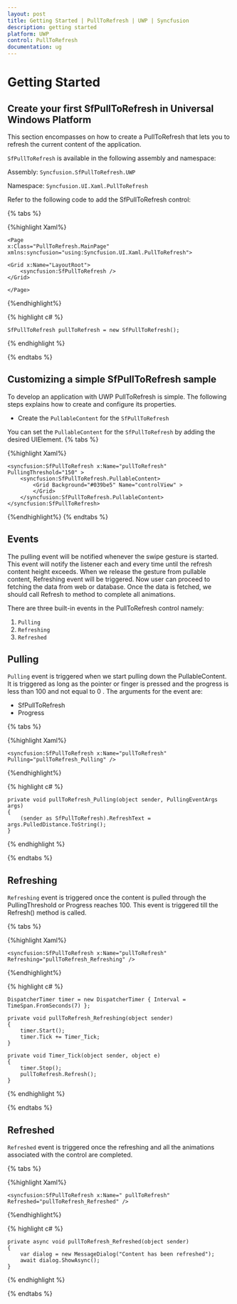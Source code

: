 ```yaml
---
layout: post
title: Getting Started | PullToRefresh | UWP | Syncfusion
description: getting started
platform: UWP
control: PullToRefresh
documentation: ug
--- 
```


# Getting Started

## Create your first SfPullToRefresh in Universal Windows Platform

This section encompasses on how to create a PullToRefresh that lets you to refresh the current content of the application. 

`SfPullToRefresh` is available in the following assembly and namespace:

Assembly: `Syncfusion.SfPullToRefresh.UWP`

Namespace: `Syncfusion.UI.Xaml.PullToRefresh`

Refer to the following code to add the SfPullToRefresh control:

{% tabs %}

{%highlight Xaml%}

    <Page
    x:Class="PullToRefresh.MainPage"
    xmlns:syncfusion="using:Syncfusion.UI.Xaml.PullToRefresh">

    <Grid x:Name="LayoutRoot">
        <syncfusion:SfPullToRefresh />
    </Grid> 
    
    </Page>

{%endhighlight%}

{% highlight c# %}

    SfPullToRefresh pullToRefresh = new SfPullToRefresh();

{% endhighlight %}

{% endtabs %}

## Customizing a simple SfPullToRefresh sample

To develop an application with UWP PullToRefresh is simple. The following steps explains how to create and configure its properties.

* Create the `PullableContent` for the `SfPullToRefresh`

You can set the `PullableContent` for the `SfPullToRefresh` by adding the desired UIElement.
{% tabs %}

{%highlight Xaml%}

    <syncfusion:SfPullToRefresh x:Name="pullToRefresh" PullingThreshold="150" >
        <syncfusion:SfPullToRefresh.PullableContent>
            <Grid Background="#039be5" Name="controlView" >
            </Grid>
        </syncfusion:SfPullToRefresh.PullableContent>
    </syncfusion:SfPullToRefresh>
    
{%endhighlight%}
{% endtabs %}
 
 ## Events

The pulling event will be notified whenever the swipe gesture is started. This event will notify the listener each and every time until the refresh content height exceeds. When we release the gesture from pullable content, Refreshing event will be triggered. Now user can proceed to fetching the data from web or database. Once the data is fetched, we should call Refresh to method to complete all animations.

There are three built-in events in the PullToRefresh control namely:

1. `Pulling`
2. `Refreshing`
3. `Refreshed`

## Pulling

`Pulling` event is triggered when we start pulling down the PullableContent. It is triggered as long as the pointer or finger is pressed and the progress is less than 100 and not equal to 0 . The arguments for the event are:

* SfPullToRefresh
* Progress

{% tabs %}

{%highlight Xaml%}

    <syncfusion:SfPullToRefresh x:Name="pullToRefresh" Pulling="pullToRefresh_Pulling" />

{%endhighlight%}

{% highlight c# %}

    private void pullToRefresh_Pulling(object sender, PullingEventArgs args)
    {
        (sender as SfPullToRefresh).RefreshText = args.PulledDistance.ToString();
    }
{% endhighlight %}

{% endtabs %}

## Refreshing

`Refreshing` event is triggered once the content is pulled through the PullingThreshold or Progress reaches 100. This event is triggered till the Refresh() method is called.

{% tabs %}

{%highlight Xaml%}

    <syncfusion:SfPullToRefresh x:Name="pullToRefresh" Refreshing="pullToRefresh_Refreshing" />

{%endhighlight%}

{% highlight c# %}
    
    DispatcherTimer timer = new DispatcherTimer { Interval = TimeSpan.FromSeconds(7) };

    private void pullToRefresh_Refreshing(object sender)
    {
        timer.Start();
        timer.Tick += Timer_Tick;
    }
    
    private void Timer_Tick(object sender, object e)
    {
        timer.Stop();
        pullToRefresh.Refresh();          
    }
    
{% endhighlight %}

{% endtabs %}

## Refreshed

`Refreshed` event is triggered once the refreshing and all the animations associated with the control are completed.

{% tabs %}

{%highlight Xaml%}

    <syncfusion:SfPullToRefresh x:Name=" pullToRefresh" Refreshed="pullToRefresh_Refreshed" />

{%endhighlight%}

{% highlight c# %}

    private async void pullToRefresh_Refreshed(object sender)
    {
        var dialog = new MessageDialog("Content has been refreshed");
        await dialog.ShowAsync();
    }

{% endhighlight %}

{% endtabs %}
        

